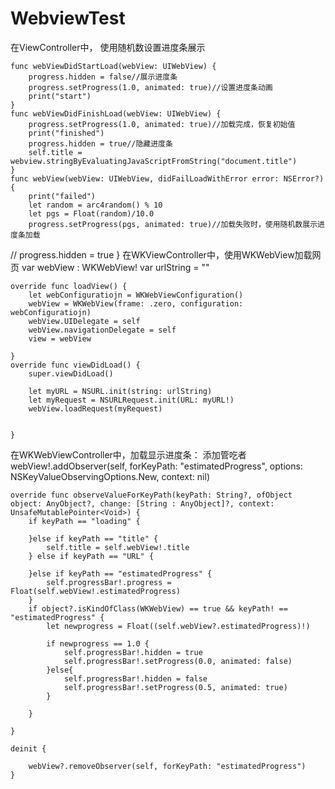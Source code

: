 # WebviewTest
在ViewController中，
使用随机数设置进度条展示

    func webViewDidStartLoad(webView: UIWebView) {
        progress.hidden = false//展示进度条
        progress.setProgress(1.0, animated: true)//设置进度条动画
        print("start")
    }
    func webViewDidFinishLoad(webView: UIWebView) {
        progress.setProgress(1.0, animated: true)//加载完成，恢复初始值
        print("finished")
        progress.hidden = true//隐藏进度条
        self.title = webview.stringByEvaluatingJavaScriptFromString("document.title")
    }
    func webView(webView: UIWebView, didFailLoadWithError error: NSError?) {
        print("failed")
        let random = arc4random() % 10
        let pgs = Float(random)/10.0
        progress.setProgress(pgs, animated: true)//加载失败时，使用随机数展示进度条加载
    
//        progress.hidden = true
    }
在WKViewController中，使用WKWebView加载网页
    var webView : WKWebView!
    var urlString = ""

    override func loadView() {
        let webConfiguratiojn = WKWebViewConfiguration()
        webView = WKWebView(frame: .zero, configuration: webConfiguratiojn)
        webView.UIDelegate = self
        webView.navigationDelegate = self
        view = webView

    }
    override func viewDidLoad() {
        super.viewDidLoad()

        let myURL = NSURL.init(string: urlString)
        let myRequest = NSURLRequest.init(URL: myURL!)
        webView.loadRequest(myRequest)


    }
在WKWebViewController中，加载显示进度条：
添加管吃者
        webView!.addObserver(self, forKeyPath: "estimatedProgress", options: NSKeyValueObservingOptions.New, context: nil)


    override func observeValueForKeyPath(keyPath: String?, ofObject object: AnyObject?, change: [String : AnyObject]?, context: UnsafeMutablePointer<Void>) {
        if keyPath == "loading" {

        }else if keyPath == "title" {
            self.title = self.webView!.title
        } else if keyPath == "URL" {

        }else if keyPath == "estimatedProgress" {
            self.progressBar!.progress = Float(self.webView!.estimatedProgress)
        }
        if object?.isKindOfClass(WKWebView) == true && keyPath! == "estimatedProgress" {
            let newprogress = Float((self.webView?.estimatedProgress)!)

            if newprogress == 1.0 {
                self.progressBar!.hidden = true
                self.progressBar!.setProgress(0.0, animated: false)
            }else{
                self.progressBar!.hidden = false
                self.progressBar!.setProgress(0.5, animated: true)
            }

        }

    }

    deinit {

        webView?.removeObserver(self, forKeyPath: "estimatedProgress")
    }

